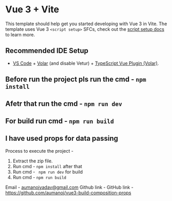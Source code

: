 # Vue 3 + Vite

This template should help get you started developing with Vue 3 in Vite. The template uses Vue 3 `<script setup>` SFCs, check out the [script setup docs](https://v3.vuejs.org/api/sfc-script-setup.html#sfc-script-setup) to learn more.

## Recommended IDE Setup

- [VS Code](https://code.visualstudio.com/) + [Volar](https://marketplace.visualstudio.com/items?itemName=Vue.volar) (and disable Vetur) + [TypeScript Vue Plugin (Volar)](https://marketplace.visualstudio.com/items?itemName=Vue.vscode-typescript-vue-plugin).

## Before run the project pls run the cmd - `npm install`

## Afetr that run the cmd - `npm run dev`

## For build run cmd - `npm run build`


## I have used props for data passing

Process to execute the project -
1. Extract the zip file.
2. Run cmd - `npm install` after that 
3. Run cmd  - ` npm run dev` for build
4. Run cmd - `npm run build`





Email - aumanojyadav@gmail.com
Github link - GitHub link - https://github.com/aumanoj/vue3-build-composition-props